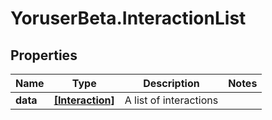 # YoruserBeta.InteractionList

## Properties
Name | Type | Description | Notes
------------ | ------------- | ------------- | -------------
**data** | [**[Interaction]**](Interaction.md) | A list of interactions | 


